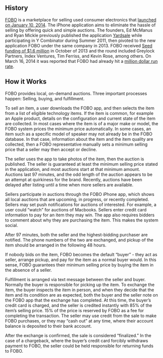 ## History
[FOBO](http://www.fobo.net/) is a marketplace for selling used consumer electronics that [launched on January 10, 2014](http://techcrunch.com/2014/01/10/fobo/). The iPhone application aims to eliminate the hassle of selling by offering quick and simple auctions. The founders, Ed McManus and Ryan Mickle previously published the application [Yardsale](http://getyardsale.com) while participating in Y Combinator during Summer 2011, then pivoted to the new application FOBO under the same company in 2013. FOBO received [Seed funding of $1.6 million](http://www.crunchbase.com/company/fobo) in October of 2013 and the round included Greylock Partners, Index Ventures, Tim Ferriss, and Kevin Rose, among others. On March 16, 2014 it was reported that FOBO had already hit a [million dollar run rate](http://techcrunch.com/2014/03/16/fobo-video/).

## How it Works
FOBO provides local, on-demand auctions. Three important processes happen: Selling, buying, and fulfillment. 

To sell an item, a user downloads the FOBO app, and then selects the item from a list of eligible technology items. If the item is common, for example an Apple product, details on the configuration and current state of the item are collected. In most cases where the item is of a major make or model, the FOBO system prices the minimum price automatically. In some cases, an item such as a specific model of speaker may not already be in the FOBO database. In that case, information about the item and the item quality are collected, then a FOBO representative manually sets a minimum selling price that a seller may then accept or decline. 

The seller uses the app to take photos of the item, then the auction is published. The seller is guaranteed at least the minimum selling price stated in the application, and most auctions start at that minimum amount. Auctions last 97 minutes, and the odd length of the auction appears to be an attempt at quirkiness for the brand. Recently, auctions have been delayed after listing until a time when more sellers are available. 

Sellers participate in auctions through the FOBO iPhone app, which shows all local auctions that are upcoming, in progress, or recently completed. Sellers may set push notifications for auctions of interested. For example, a user could “watch” for auctions of Macbooks. Sellers enter credit card information to pay for an item they may win. The app also requires bidders to comment about why they are purchasing the item. This makes the system social. 

After 97 minutes, both the seller and the highest-bidding purchaser are notified. The phone numbers of the two are exchanged, and pickup of the item should be arranged in the following 48 hours. 

If nobody bids on the item, FOBO becomes the default “buyer” - they act as seller, arrange pickup, and pay for the item as a normal buyer would. In this sense, FOBO guarantees their minimum selling price by buying the item in the absence of a seller.

Fulfillment is arranged via text message between the seller and buyer. Normally the buyer is responsible for picking up the item. To exchange the item, the buyer inspects the item in person, and when they decide that the item and its condition are as expected, both the buyer and the seller note on the FOBO app that the exchange has completed. At this time, the buyer’s credit card is charged, and the seller is credited instantly with 85% of the item’s selling price. 15% of the price is reserved by FOBO as a fee for completing the transaction. The seller may use credit from the sale to make FOBO purchases, or they may “cash out” at any time, where their account balance is deposited to their bank account. 

After the exchange is confirmed, the sale is considered “finalized.” In the case of a chargeback, where the buyer’s credit card forcibly withdraws payment to FOBO, the seller could be held responsible for returning funds to FOBO. 



